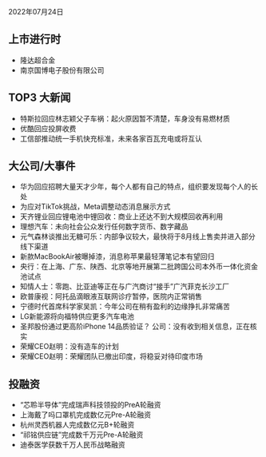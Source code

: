 2022年07月24日
## 上市进行时
- 隆达超合金
- 南京国博电子股份有限公司
## TOP3 大新闻
- 特斯拉回应林志颖父子车祸：起火原因暂不清楚，车身没有易燃材质
- 优酷回应投屏收费
- 工信部推动统一手机快充标准，未来各家百瓦充电或将互认
## 大公司/大事件
- 华为回应招聘大量天才少年，每个人都有自己的特点，组织要发现每个人的长处
- 为应对TikTok挑战，Meta调整动态消息展示方式
- 天齐锂业回应锂电池中锂回收：商业上还达不到大规模回收再利用
- 理想汽车：未向社会公众发行任何数字货币、数字藏品
- 元气森林谈推出无糖可乐：内部争议较大，最快将于8月线上售卖并进入部分线下渠道
- 新款MacBookAir被曝掉漆，消息称苹果最轻薄笔记本有望回归
- 央行：在上海、广东、陕西、北京等地开展第二批跨国公司本外币一体化资金池试点
- 知情人士：零跑、比亚迪等正在与广汽商讨“接手”广汽菲克长沙工厂
- 欧普康视：阿托品滴眼液互联网诊疗暂停，医院内正常销售
- 宁德时代首席科学家吴凯：今年公司在稍有盈利的边缘挣扎非常痛苦
- LG新能源将向福特供应更多汽车电池
- 圣邦股份通过更高阶iPhone 14品质验证？ 公司：没有收到相关信息，正在核实
- 荣耀CEO赵明：没有造车的计划
- 荣耀CEO赵明：荣耀团队已撤出印度，将稳妥对待印度市场
## 投融资
- “芯聆半导体”完成瑞声科技领投的PreA轮融资
- 上海戴了吗口罩机完成数亿元Pre-A轮融资
- 杭州灵西机器人完成数亿元B+轮融资
- “祁铭供应链”完成数千万元Pre-A轮融资
- 迪泰医学获数千万人民币战略融资
